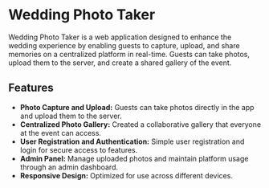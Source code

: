 # Wedding Photo Taker

Wedding Photo Taker is a web application designed to enhance the wedding experience by enabling guests to capture, upload, and share memories on a centralized platform in real-time. Guests can take
photos, upload them to the server, and create a shared gallery of the event.

## Features

- **Photo Capture and Upload:** Guests can take photos directly in the app and upload them to the server.
- **Centralized Photo Gallery:** Created a collaborative gallery that everyone at the event can access.
- **User Registration and Authentication:** Simple user registration and login for secure access to features.
- **Admin Panel:** Manage uploaded photos and maintain platform usage through an admin dashboard.
- **Responsive Design:** Optimized for use across different devices.

